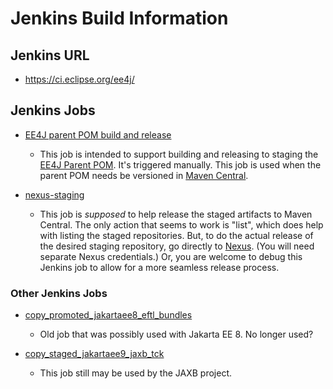 # Jenkins Build Information

## Jenkins URL
- https://ci.eclipse.org/ee4j/

## Jenkins Jobs
* [EE4J parent POM build and release](https://ci.eclipse.org/ee4j/job/ee4j-parent-master/)
  * This job is intended to support building and releasing to staging the [EE4J Parent POM](https://github.com/eclipse-ee4j/ee4j/blob/master/parent/pom.xml).  It's triggered manually.  This job is used when the parent POM needs be versioned in [Maven Central](https://search.maven.org/artifact/org.eclipse.ee4j/project).
  
* [nexus-staging](https://ci.eclipse.org/ee4j/job/nexus-staging/)
  * This job is *supposed* to help release the staged artifacts to Maven Central.  The only action that seems to work is "list", which does help with listing the staged repositories.  But, to do the actual release of the desired staging repository, go directly to [Nexus](https://jakarta.oss.sonatype.org/#welcome).  (You will need separate Nexus credentials.)  Or, you are welcome to debug this Jenkins job to allow for a more seamless release process.
  
### Other Jenkins Jobs

* [copy_promoted_jakartaee8_eftl_bundles](https://ci.eclipse.org/ee4j/job/copy_promoted_jakartaee8_eftl_bundles/)
  * Old job that was possibly used with Jakarta EE 8.  No longer used?
  
* [copy_staged_jakartaee9_jaxb_tck](https://ci.eclipse.org/ee4j/job/copy_staged_jakartaee9_jaxb_tck/)
  * This job still may be used by the JAXB project.
